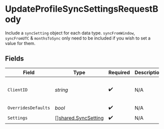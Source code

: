 # UpdateProfileSyncSettingsRequestBody

Include a `syncSetting` object for each data type.
`syncFromWindow`, `syncFromUTC` & `monthsToSync` only need to be included if you wish to set a value for them.


## Fields

| Field                                                      | Type                                                       | Required                                                   | Description                                                | Example                                                    |
| ---------------------------------------------------------- | ---------------------------------------------------------- | ---------------------------------------------------------- | ---------------------------------------------------------- | ---------------------------------------------------------- |
| `ClientID`                                                 | *string*                                                   | :heavy_check_mark:                                         | N/A                                                        | 367f7975-267b-439b-90c6-a6040ee680f3                       |
| `OverridesDefaults`                                        | *bool*                                                     | :heavy_check_mark:                                         | N/A                                                        |                                                            |
| `Settings`                                                 | [][shared.SyncSetting](../../models/shared/syncsetting.md) | :heavy_check_mark:                                         | N/A                                                        |                                                            |